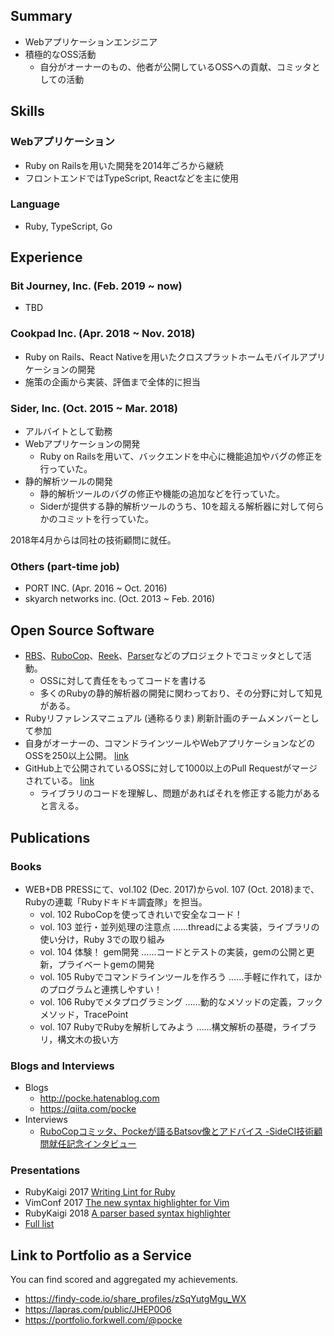 Summary
---

* Webアプリケーションエンジニア
* 積極的なOSS活動
  * 自分がオーナーのもの、他者が公開しているOSSへの貢献、コミッタとしての活動

Skills
----

### Webアプリケーション

* Ruby on Railsを用いた開発を2014年ごろから継続
* フロントエンドではTypeScript, Reactなどを主に使用

### Language

* Ruby, TypeScript, Go

Experience
----

### Bit Journey, Inc. (Feb. 2019 ~ now)

* TBD

### Cookpad Inc. (Apr. 2018 ~ Nov. 2018)

* Ruby on Rails、React Nativeを用いたクロスプラットホームモバイルアプリケーションの開発
* 施策の企画から実装、評価まで全体的に担当

### Sider, Inc. (Oct. 2015 ~ Mar. 2018)

* アルバイトとして勤務
* Webアプリケーションの開発
  * Ruby on Railsを用いて、バックエンドを中心に機能追加やバグの修正を行っていた。
* 静的解析ツールの開発
  * 静的解析ツールのバグの修正や機能の追加などを行っていた。
  * Siderが提供する静的解析ツールのうち、10を超える解析器に対して何らかのコミットを行っていた。

2018年4月からは同社の技術顧問に就任。

### Others (part-time job)

* PORT INC. (Apr. 2016 ~ Oct. 2016)
* skyarch networks inc. (Oct. 2013 ~ Feb. 2016)

Open Source Software
---

* [RBS](https://github.com/ruby/rbs)、[RuboCop](https://github.com/rubocop-hq/rubocop)、[Reek](https://github.com/troessner/reek)、[Parser](https://github.com/whitequark/parser)などのプロジェクトでコミッタとして活動。
  * OSSに対して責任をもってコードを書ける
  * 多くのRubyの静的解析器の開発に関わっており、その分野に対して知見がある。
* Rubyリファレンスマニュアル (通称るりま) 刷新計画のチームメンバーとして参加
* 自身がオーナーの、コマンドラインツールやWebアプリケーションなどのOSSを250以上公開。 [link](https://github.com/search?q=user%3Apocke+is%3Apublic)
* GitHub上で公開されているOSSに対して1000以上のPull Requestがマージされている。 [link](https://github.com/search?q=is%3Apr+author%3Apocke+is%3Amerged+-user%3Apocke+is%3Apublic)
  * ライブラリのコードを理解し、問題があればそれを修正する能力があると言える。

Publications
---

### Books

* WEB+DB PRESSにて、vol.102 (Dec. 2017)からvol. 107 (Oct. 2018)まで、Rubyの連載「Rubyドキドキ調査隊」を担当。
  * vol. 102 RuboCopを使ってきれいで安全なコード！
  * vol. 103 並行・並列処理の注意点 ……threadによる実装，ライブラリの使い分け，Ruby 3での取り組み
  * vol. 104 体験！ gem開発 ……コードとテストの実装，gemの公開と更新，プライベートgemの開発
  * vol. 105 Rubyでコマンドラインツールを作ろう ……手軽に作れて，ほかのプログラムと連携しやすい！
  * vol. 106 Rubyでメタプログラミング ……動的なメソッドの定義，フックメソッド，TracePoint
  * vol. 107 RubyでRubyを解析してみよう ……構文解析の基礎，ライブラリ，構文木の扱い方

### Blogs and Interviews

* Blogs
  * http://pocke.hatenablog.com
  * https://qiita.com/pocke
* Interviews
  * [RuboCopコミッタ、Pockeが語るBatsov像とアドバイス -SideCI技術顧問就任記念インタビュー](https://blog-ja.sideci.com/entry/rubocop-committer-pocke-interview)

### Presentations

- RubyKaigi 2017 [Writing Lint for Ruby](https://speakerdeck.com/pocke/writing-lint-for-ruby)
- VimConf 2017 [The new syntax highlighter for Vim](https://speakerdeck.com/pocke/the-new-syntax-highlighter-for-vim)
- RubyKaigi 2018 [A parser based syntax highlighter](https://speakerdeck.com/pocke/a-parser-based-syntax-highlighter)
- [Full list](https://github.com/pocke/resume/blob/master/talks.md)

Link to Portfolio as a Service
---

You can find scored and aggregated my achievements.

* https://findy-code.io/share_profiles/zSqYutgMgu_WX
* https://lapras.com/public/JHEP0O6
* https://portfolio.forkwell.com/@pocke 
